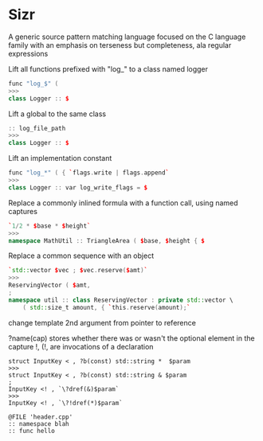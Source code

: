 
# Sizr

A generic source pattern matching language focused on the C language family
with an emphasis on terseness but completeness, ala regular expressions

Lift all functions prefixed with "log\_" to a class named logger
```Cpp
func "log_$" (
>>>
class Logger :: $
```

Lift a global to the same class

```Cpp
:: log_file_path
>>>
class Logger :: $
```

Lift an implementation constant

```Cpp
func "log_*" ( { `flags.write | flags.append`
>>>
class Logger :: var log_write_flags = $
```

Replace a commonly inlined formula with a function call, using
named captures

```Cpp
`1/2 * $base * $height`
>>>
namespace MathUtil :: TriangleArea ( $base, $height { $
```

Replace a common sequence with an object
```Cpp
`std::vector $vec ; $vec.reserve($amt)`
>>>
ReservingVector ( $amt,
;
namespace util :: class ReservingVector : private std::vector \
    ( std::size_t amount, { `this.reserve(amount);`
```
<!--
how are will I assert the file location of transformations?
-->

<!--
Calling a class is the constructor
Might need a separate "obj" or "inst" instead of class to access
call operators e.g. "inst MyFunctor ("
-->

<!--
how can this apply generically to reference and pointer types?
how can it be reasoned that we're dealing only with the life of $vec,
and ignoring any things that don't mutate it ocurring between those two
statements?
-->

change template 2nd argument from pointer to reference

\?name(cap) stores whether there was or wasn't 
the optional element in the capture
!, (!, are invocations of a declaration

```
struct InputKey < , ?b(const) std::string *  $param
>>>
struct InputKey < , ?b(const) std::string & $param
;
InputKey <! , `\?dref(&)$param`
>>>
InputKey <! , `\?!dref(*)$param`
```

```
@FILE 'header.cpp'
:: namespace blah
:: func hello
```
